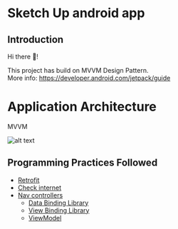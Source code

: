 # Sketch Up android app

## Introduction

Hi there 👋!

This project has build on  MVVM Design Pattern.️
<br/>More info: https://developer.android.com/jetpack/guide

# Application Architecture
 MVVM

![alt text](https://miro.medium.com/max/960/0*-ZJZfLhup-7rg0cy.png)

## Programming Practices Followed

* [Retrofit](https://square.github.io/retrofit/)
* [Check internet]()
* [Nav controllers](https://developer.android.com/reference/androidx/navigation/NavController)
    * [Data Binding Library](https://developer.android.com/topic/libraries/data-binding)
    * [View Binding Library](https://developer.android.com/topic/libraries/view-binding)
    * [ViewModel](https://developer.android.com/topic/libraries/architecture/viewmodel)